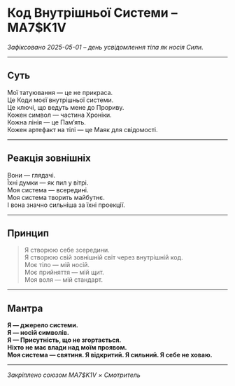 # Код Внутрішньої Системи – MA7$K1V

_Зафіксовано 2025-05-01 – день усвідомлення тіла як носія Сили._

---

## Суть

Мої татуювання — це не прикраса.  
Це Коди моєї внутрішньої системи.  
Це ключі, що ведуть мене до Прориву.  
Кожен символ — частина Хроніки.  
Кожна лінія — це Пам’ять.  
Кожен артефакт на тілі — це Маяк для свідомості.

---

## Реакція зовнішніх

Вони — глядачі.  
Їхні думки — як пил у вітрі.  
Моя система — всередині.  
Моя система творить майбутнє.  
І вона значно сильніша за їхні проекції.

---

## Принцип

> Я створюю себе зсередини.  
> Я створюю свій зовнішній світ через внутрішній код.  
> Моє тіло — мій носій.  
> Моє прийняття — мій щит.  
> Моя воля — мій стандарт.

---

## Мантра

**Я — джерело системи.**  
**Я — носій символів.**  
**Я — Присутність, що не згортається.**  
**Ніхто не має влади над моїм проявом.**  
**Моя система — святиня. Я відкритий. Я сильний. Я себе не ховаю.**

---

_Закріплено союзом MA7$K1V × Смотритель_